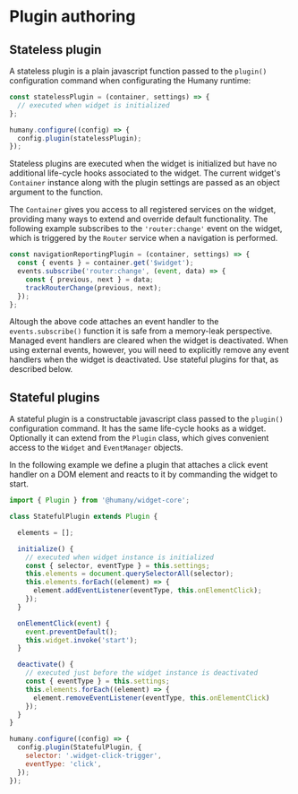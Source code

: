 # Plugin authoring

## Stateless plugin
A stateless plugin is a plain javascript function passed to the `plugin()` configuration command when configurating the Humany runtime:

```javascript
const statelessPlugin = (container, settings) => {
  // executed when widget is initialized
};

humany.configure((config) => {
  config.plugin(statelessPlugin);
});
```
Stateless plugins are executed when the widget is initialized but have no additional life-cycle hooks associated to the widget. The current widget's `Container` instance along with the plugin settings are passed as an object argument to the function.

The `Container` gives you access to all registered services on the widget, providing many ways to extend and override default functionality. The following example subscribes to the `'router:change'` event on the widget, which is triggered by the `Router` service when a navigation is performed.

```js
const navigationReportingPlugin = (container, settings) => {
  const { events } = container.get('$widget');
  events.subscribe('router:change', (event, data) => {
    const { previous, next } = data;
    trackRouterChange(previous, next);
  });
};
```

Altough the above code attaches an event handler to the `events.subscribe()` function it is safe from a memory-leak perspective. Managed event handlers are cleared when the widget is deactivated. When using external events, however, you will need to explicitly remove any event handlers when the widget is deactivated. Use stateful plugins for that, as described below.

## Stateful plugins
A stateful plugin is a constructable javascript class passed to the `plugin()` configuration command. It has the same life-cycle hooks as a widget. Optionally it can extend from the `Plugin` class, which gives convenient access to the `Widget` and `EventManager` objects.

In the following example we define a plugin that attaches a click event handler on a DOM element and reacts to it by commanding the widget to start.

```javascript
import { Plugin } from '@humany/widget-core';

class StatefulPlugin extends Plugin {

  elements = [];

  initialize() {
    // executed when widget instance is initialized
    const { selector, eventType } = this.settings;
    this.elements = document.querySelectorAll(selector);
    this.elements.forEach((element) => {
      element.addEventListener(eventType, this.onElementClick);
    });
  }

  onElementClick(event) {
    event.preventDefault();
    this.widget.invoke('start');
  }

  deactivate() {
    // executed just before the widget instance is deactivated
    const { eventType } = this.settings;
    this.elements.forEach((element) => {
      element.removeEventListener(eventType, this.onElementClick)
    });
  }
}

humany.configure((config) => {
  config.plugin(StatefulPlugin, {
    selector: '.widget-click-trigger',
    eventType: 'click',
  });
});
```

